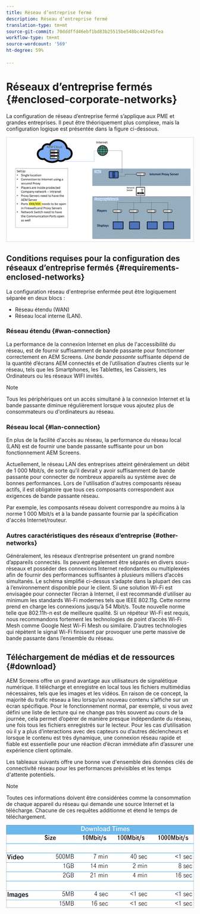 ```yaml
---
title: Réseau d’entreprise fermé
description: Réseau d’entreprise fermé
translation-type: tm+mt
source-git-commit: 70dddffd46ebf1bd83b25515be548bc442e45fea
workflow-type: tm+mt
source-wordcount: '569'
ht-degree: 59%

---
```



# Réseaux d’entreprise fermés {#enclosed-corporate-networks}

La configuration de réseau d’entreprise fermé s’applique aux PME et grandes entreprises. Il peut être théoriquement plus complexe, mais la configuration logique est présentée dans la figure ci-dessous.

![](/help/using/assets/enclosed-network-1.png)

## Conditions requises pour la configuration des réseaux d’entreprise fermés {#requirements-enclosed-networks}

La configuration réseau d&#39;entreprise enfermée peut être logiquement séparée en deux blocs :

* Réseau étendu (WAN)
* Réseau local interne (LAN).

### Réseau étendu {#wan-connection}

La performance de la connexion Internet en plus de l&#39;accessibilité du réseau, est de fournir suffisamment de bande passante pour fonctionner correctement en AEM Screens.
*Une bande passante* suffisante dépend de la quantité d’écrans AEM connectés et de l’utilisation d’autres clients sur le réseau, tels que les Smartphones, les Tablettes, les Caissiers, les Ordinateurs ou les réseaux WIFI invités.

>[!NOTE]
>Tous les périphériques ont un accès simultané à la connexion Internet et la bande passante diminue régulièrement lorsque vous ajoutez plus de consommateurs ou d&#39;ordinateurs au réseau.

### Réseau local {#lan-connection}

En plus de la facilité d&#39;accès au réseau, la performance du réseau local (LAN) est de fournir une bande passante suffisante pour un bon fonctionnement AEM Screens.

Actuellement, le réseau LAN des entreprises atteint généralement un débit de 1 000 Mbit/s, de sorte qu’il devrait y avoir suffisamment de bande passante pour connecter de nombreux appareils au système avec de bonnes performances. Lors de l&#39;utilisation d&#39;autres composants réseau actifs, il est obligatoire que tous ces composants correspondent aux exigences de bande passante réseau.

Par exemple, les composants réseau doivent correspondre au moins à la norme 1 000 Mbit/s et à la bande passante fournie par la spécification d&#39;accès Internet/routeur.

### Autres caractéristiques des réseaux d’entreprise {#other-networks}

Généralement, les réseaux d’entreprise présentent un grand nombre d’appareils connectés. Ils peuvent également être séparés en divers sous-réseaux et posséder des connexions Internet redondantes ou multiplexées afin de fournir des performances suffisantes à plusieurs milliers d’accès simultanés.
Le schéma simplifié ci-dessus s’adapte dans la plupart des cas à l’environnement disponible pour le client.
Si une solution Wi-Fi est envisagée pour connecter l’écran à Internet, il est recommandé d’utiliser au minimum les standards Wi-Fi modernes tels que IEEE 802.11g. Cette norme prend en charge les connexions jusqu’à 54 Mbit/s. Toute nouvelle norme telle que 802.11h-n est de meilleure qualité. Si un répéteur Wi-Fi est requis, nous recommandons fortement les technologies de point d’accès Wi-Fi Mesh comme Google Nest Wi-Fi Mesh ou similaire.
D’autres technologies qui répètent le signal Wi-Fi finissent par provoquer une perte massive de bande passante dans l’ensemble du réseau.

## Téléchargement de médias et de ressources {#download}

AEM Screens offre un grand avantage aux utilisateurs de signalétique numérique. Il télécharge et enregistre en local tous les fichiers multimédias nécessaires, tels que les images et les vidéos. En raison de ce concept, la majorité du trafic réseau a lieu lorsqu’un nouveau contenu s’affiche sur un écran spécifique.
Pour le fonctionnement normal, par exemple, si vous avez défini une liste de lecture qui ne change pas très souvent au cours de la journée, cela permet d’opérer de manière presque indépendante du réseau, une fois tous les fichiers enregistrés sur le lecteur. Pour les cas d’utilisation où il y a plus d’interactions avec des capteurs ou d’autres déclencheurs et lorsque le contenu est très dynamique, une connexion réseau rapide et fiable est essentielle pour une réaction d’écran immédiate afin d’assurer une expérience client optimale.

Les tableaux suivants offre une bonne vue d&#39;ensemble des données clés de connectivité réseau pour les performances prévisibles et les temps d&#39;attente potentiels.

>[!NOTE]
>Toutes ces informations doivent être considérées comme la consommation de chaque appareil du réseau qui demande une source Internet et la télécharge. Chacune de ces requêtes additionne et étend le temps de téléchargement.

![](/help/using/assets/enclosed-network-download.png)